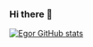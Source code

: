### Hi there 👋
[![Egor GitHub stats](https://github-readme-stats.vercel.app/api?username=EgorIvin)](https://github.com/anuraghazra/github-readme-stats)
